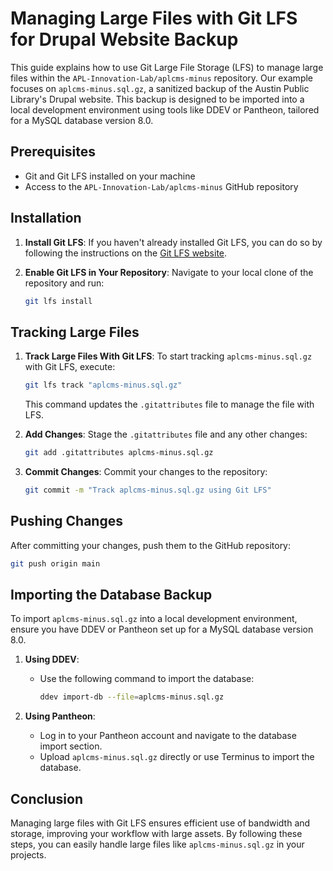 
# Managing Large Files with Git LFS for Drupal Website Backup

This guide explains how to use Git Large File Storage (LFS) to manage large files within the `APL-Innovation-Lab/aplcms-minus` repository. Our example focuses on `aplcms-minus.sql.gz`, a sanitized backup of the Austin Public Library's Drupal website. This backup is designed to be imported into a local development environment using tools like DDEV or Pantheon, tailored for a MySQL database version 8.0.

## Prerequisites

- Git and Git LFS installed on your machine
- Access to the `APL-Innovation-Lab/aplcms-minus` GitHub repository

## Installation

1. **Install Git LFS**:
   If you haven't already installed Git LFS, you can do so by following the instructions on the [Git LFS website](https://git-lfs.github.com/).

2. **Enable Git LFS in Your Repository**:
   Navigate to your local clone of the repository and run:
   ```bash
   git lfs install
   ```

## Tracking Large Files

1. **Track Large Files With Git LFS**:
   To start tracking `aplcms-minus.sql.gz` with Git LFS, execute:
   ```bash
   git lfs track "aplcms-minus.sql.gz"
   ```
   This command updates the `.gitattributes` file to manage the file with LFS.

2. **Add Changes**:
   Stage the `.gitattributes` file and any other changes:
   ```bash
   git add .gitattributes aplcms-minus.sql.gz
   ```

3. **Commit Changes**:
   Commit your changes to the repository:
   ```bash
   git commit -m "Track aplcms-minus.sql.gz using Git LFS"
   ```

## Pushing Changes

After committing your changes, push them to the GitHub repository:
```bash
git push origin main
```

## Importing the Database Backup

To import `aplcms-minus.sql.gz` into a local development environment, ensure you have DDEV or Pantheon set up for a MySQL database version 8.0.

1. **Using DDEV**:
   - Use the following command to import the database:
     ```bash
     ddev import-db --file=aplcms-minus.sql.gz
     ```

2. **Using Pantheon**:
   - Log in to your Pantheon account and navigate to the database import section.
   - Upload `aplcms-minus.sql.gz` directly or use Terminus to import the database.

## Conclusion

Managing large files with Git LFS ensures efficient use of bandwidth and storage, improving your workflow with large assets. By following these steps, you can easily handle large files like `aplcms-minus.sql.gz` in your projects.
